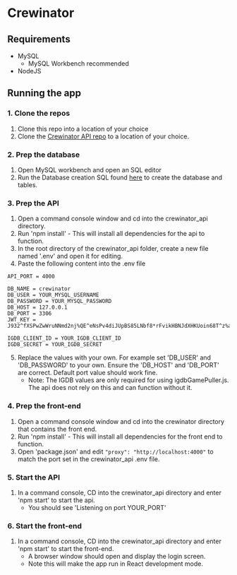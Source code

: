 # Crewinator

## Requirements
- MySQL
    - MySQL Workbench recommended
- NodeJS


## Running the app
### 1. Clone the repos
1. Clone this repo into a location of your choice
2. Clone the [Crewinator API repo](https://github.com/NathanAuckett/crewinator_api) to a location of your choice.

### 2. Prep the database
1. Open MySQL workbench and open an SQL editor
2. Run the Database creation SQL found [here](DBCreate.sql) to create the database and tables.

### 3. Prep the API
1. Open a command console window and cd into the crewinator_api directory.
2. Run 'npm install' - This will install all dependencies for the api to function.
3. In the root directory of the crewinator_api folder, create a new file named '.env' and open it for editing.
4. Paste the following content into the .env file
```
API_PORT = 4000

DB_NAME = crewinator
DB_USER = YOUR_MYSQL_USERNAME
DB_PASSWORD = YOUR_MYSQL_PASSWORD
DB_HOST = 127.0.0.1
DB_PORT = 3306
JWT_KEY = J932^fXSPwZwWruNNmd2nj%QE^eNsPv4diJUpBS85LNbf8*rFvikHBNJdXHKUoin68T^z%aMhLBRN%Rh4o9&qaR&HbRNX&q!6kGv@TiL75x3Nr2kBqgTnMwGBBQoGC

IGDB_CLIENT_ID = YOUR_IGDB_CLIENT_ID
IGDB_SECRET = YOUR_IGDB_SECRET
```
5. Replace the values with your own. For example set 'DB_USER' and 'DB_PASSWORD' to your own. Ensure the 'DB_HOST' and 'DB_PORT' are correct. Default port value should work fine.
    - Note: The IGDB values are only required for using igdbGamePuller.js. The api does not rely on this and can function without it.

### 4. Prep the front-end
1. Open a command console window and cd into the crewinator directory that contains the front end.
2. Run 'npm install' - This will install all dependencies for the front end to function.
3. Open 'package.json' and edit ```"proxy": "http://localhost:4000"``` to match the port set in the crewinator_api .env file.

### 5. Start the API
1. In a command console, CD into the crewinator_api directory and enter 'npm start' to start the api.
    - You should see 'Listening on port YOUR_PORT'

### 6. Start the front-end
1. In a command console, CD into the crewinator_api directory and enter 'npm start' to start the front-end.
    - A browser window should open and display the login screen.
    - Note this will make the app run in React development mode.